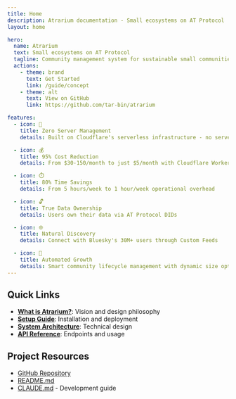```yaml
---
title: Home
description: Atrarium documentation - Small ecosystems on AT Protocol
layout: home

hero:
  name: Atrarium
  text: Small ecosystems on AT Protocol
  tagline: Community management system for sustainable small communities (10-200 people)
  actions:
    - theme: brand
      text: Get Started
      link: /guide/concept
    - theme: alt
      text: View on GitHub
      link: https://github.com/tar-bin/atrarium

features:
  - icon: 🌱
    title: Zero Server Management
    details: Built on Cloudflare's serverless infrastructure - no server setup required

  - icon: 💰
    title: 95% Cost Reduction
    details: From $30-150/month to just $5/month with Cloudflare Workers

  - icon: ⏱️
    title: 80% Time Savings
    details: From 5 hours/week to 1 hour/week operational overhead

  - icon: 🔓
    title: True Data Ownership
    details: Users own their data via AT Protocol DIDs

  - icon: 🌐
    title: Natural Discovery
    details: Connect with Bluesky's 30M+ users through Custom Feeds

  - icon: 🤖
    title: Automated Growth
    details: Smart community lifecycle management with dynamic size optimization
---
```


## Quick Links

- **[What is Atrarium?](/guide/concept)**: Vision and design philosophy
- **[Setup Guide](/guide/setup)**: Installation and deployment
- **[System Architecture](/architecture/system-design)**: Technical design
- **[API Reference](/reference/api-reference)**: Endpoints and usage

## Project Resources

- [GitHub Repository](https://github.com/tar-bin/atrarium)
- [README.md](https://github.com/tar-bin/atrarium#readme)
- [CLAUDE.md](https://github.com/tar-bin/atrarium/blob/main/CLAUDE.md) - Development guide
